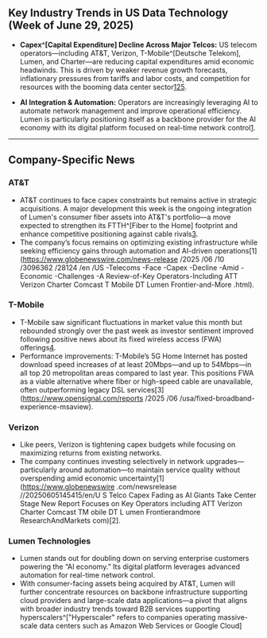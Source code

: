 ## Key Industry Trends in US Data Technology (Week of June 29, 2025)

- **Capex^[Capital Expenditure] Decline Across Major Telcos:** US telecom operators—including AT&T, Verizon, T-Mobile^[Deutsche Telekom], Lumen, and Charter—are reducing capital expenditures amid economic headwinds. This is driven by weaker revenue growth forecasts, inflationary pressures from tariffs and labor costs, and competition for resources with the booming data center sector[1](https://www.globenewswire.com/news-release/2025/06/10/3096362/28124/en/US-Telecoms-Face-Capex-Decline-Amid-Economic-Challenges-A-Review-of-Key-Operators-Including-AT-T-Verizon-Charter-Comcast-T-Mobile-DT-Lumen-Frontier-and-More.html)[2](https://www.businesswire.com/news/home/20250605145415/en/US-Telco-Capex-Fading-as-AI-Giants-Take-Center-Stage-New-Report-Focuses-on-Key-Operators-including-ATT-Verizon-Charter-Comcast-T-Mobile-DT-Lumen-Frontier-and-more---ResearchAndMarkets.com)[5](https://telecomlead.com/5g/us-telcos-slash-capex-lean-on-ai-for-efficiency-gains-121253).
  
- **AI Integration & Automation:** Operators are increasingly leveraging AI to automate network management and improve operational efficiency. Lumen is particularly positioning itself as a backbone provider for the AI economy with its digital platform focused on real-time network control[1](https://www.globenewswire.com/news-release/2025/06/10/3096362/28124/en/US-Telecoms-Face-Capex-Decline-Amid-Economic-Challenges-A-Review-of-Key-Operators-Including-AT-T-Verizon-Charter-Comcast-T-Mobile-DT-Lumen-Frontier-and-More.html).

---

## Company-Specific News

### **AT&T**

* AT&T continues to face capex constraints but remains active in strategic acquisitions. A major development this week is the ongoing integration of Lumen's consumer fiber assets into AT&T's portfolio—a move expected to strengthen its FTTH^[Fiber to the Home] footprint and enhance competitive positioning against cable rivals[3](https://www.opensignal.com/reports/2025/06/usa/fixed-broadband-experience-msaview).
* The company’s focus remains on optimizing existing infrastructure while seeking efficiency gains through automation and AI-driven operations[1](https://www.globenewswire.com/news-release /2025 /06 /10 /3096362 /28124 /en /US -Telecoms -Face -Capex -Decline -Amid -Economic -Challenges -A Review-of-Key Operators-Including ATT Verizon Charter Comcast T Mobile DT Lumen Frontier-and-More .html).

### **T-Mobile**

* T-Mobile saw significant fluctuations in market value this month but rebounded strongly over the past week as investor sentiment improved following positive news about its fixed wireless access (FWA) offerings[4](https://sundaybrief.com/valuecreation-long-term-charts-fab-five-vs-telco-top-five-june27).
* Performance improvements: T-Mobile’s 5G Home Internet has posted download speed increases of at least 20Mbps—and up to 54Mbps—in all top 20 metropolitan areas compared to last year. This positions FWA as a viable alternative where fiber or high-speed cable are unavailable, often outperforming legacy DSL services[3](https://www.opensignal.com/reports /2025 /06 /usa/fixed-broadband-experience-msaview).

### **Verizon**

* Like peers, Verizon is tightening capex budgets while focusing on maximizing returns from existing networks.
* The company continues investing selectively in network upgrades—particularly around automation—to maintain service quality without overspending amid economic uncertainty[1](https://www.globenewswire .com/newsrelease //20250605145415/en/U S Telco Capex Fading as AI Giants Take Center Stage New Report Focuses on Key Operators including ATT Verizon Charter Comcast TM obile DT L umen Frontierandmore ResearchAndMarkets com)[2].
  
### **Lumen Technologies**

* Lumen stands out for doubling down on serving enterprise customers powering the “AI economy.” Its digital platform leverages advanced automation for real-time network control.
* With consumer-facing assets being acquired by AT&T, Lumen will further concentrate resources on backbone infrastructure supporting cloud providers and large-scale data applications—a pivot that aligns with broader industry trends toward B2B services supporting hyperscalers^["Hyperscaler" refers to companies operating massive-scale data centers such as Amazon Web Services or Google Cloud]